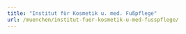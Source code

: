 ```yaml
---
title: "Institut für Kosmetik u. med. Fußpflege"
url: /muenchen/institut-fuer-kosmetik-u-med-fusspflege/
---
```

